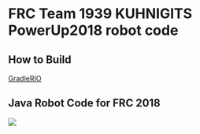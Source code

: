 # FRC Team 1939 KUHNIGITS PowerUp2018 robot code

## How to Build
[GradleRIO](https://github.com/Open-RIO/GradleRIO)

## Java Robot Code for FRC 2018
![](https://www.chiefdelphi.com/media/img/f38/f38a69f8cf403f1964bad7323b731606_l.jpg)
